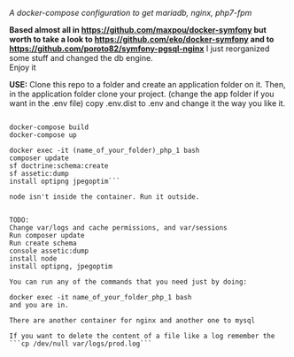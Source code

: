 *A docker-compose configuration to get mariadb, nginx, php7-fpm*


**Based almost all in https://github.com/maxpou/docker-symfony but worth to take a look to https://github.com/eko/docker-symfony and to https://github.com/poroto82/symfony-pgsql-nginx**
I just reorganized some stuff and changed the db engine.  
Enjoy it

**USE:**
Clone this repo to a folder and create an application folder on it. Then, in the application folder clone your project.
(change the app folder if you want in the .env file)
copy .env.dist to .env and change it the way you like it.
```cp .env.dist .env

docker-compose build
docker-compose up

docker exec -it (name_of_your_folder)_php_1 bash
composer update
sf doctrine:schema:create
sf assetic:dump
install optipng jpegoptim```

node isn't inside the container. Run it outside.


TODO:
Change var/logs and cache permissions, and var/sessions
Run composer update
Run create schema
console assetic:dump
install node
install optipng, jpegoptim

You can run any of the commands that you need just by doing:  

docker exec -it name_of_your_folder_php_1 bash
and you are in.

There are another container for nginx and another one to mysql

If you want to delete the content of a file like a log remember the
```cp /dev/null var/logs/prod.log```


